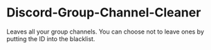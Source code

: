 # Discord-Group-Channel-Cleaner
Leaves all your group channels. You can choose not to leave ones by putting the ID into the blacklist.
